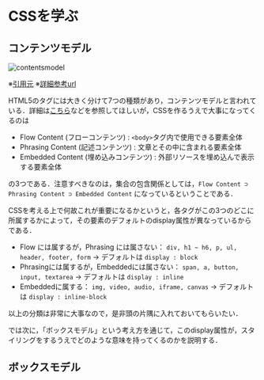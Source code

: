 # CSSを学ぶ

## コンテンツモデル

![contentsmodel](https://user-images.githubusercontent.com/52741042/130260672-11fe41ee-6911-4c3f-bac0-d063d9bde25e.PNG)

※[引用元](https://webgoto.net/html5/) ※[詳細参考url](https://developer.mozilla.org/ja/docs/Web/Guide/HTML/Content_categories)

HTML5のタグには大きく分けて7つの種類があり，コンテンツモデルと言われている．詳細は[こちら](https://developer.mozilla.org/ja/docs/Web/Guide/HTML/Content_categories)などを参照してほしいが，CSSを作るうえで大事になってくるのは

- Flow Content (フローコンテンツ) : ```<body>```タグ内で使用できる要素全体
- Phrasing Content (記述コンテンツ) : 文章とその中に含まれる要素全体
- Embedded Content (埋め込みコンテンツ) : 外部リソースを埋め込んで表示する要素全体

の3つである．注意すべきなのは，集合の包含関係としては，```Flow Content ⊃ Phrasing Content ⊃ Embedded Content``` になっているということである．

CSSを考える上で何故これが重要になるかというと，各タグがこの3つのどこに所属するかによって，その要素のデフォルトのdisplay属性が異なっているからである．

- Flow には属するが，Phrasing には属さない： ```div, h1 ~ h6, p, ul, header, footer, form``` → デフォルトは ```display : block```
- Phrasingには属するが，Embeddedには属さない： ```span, a, button, input, textarea``` → デフォルトは ```display : inline```
- Embeddedに属する： ```img, video, audio, iframe, canvas``` → デフォルトは ```display : inline-block```
  
以上の分類は非常に大事なので，是非頭の片隅に入れておいてもらいたい．
  
では次に，「ボックスモデル」という考え方を通じて，このdisplay属性が，スタイリングをするうえでどのような意味を持ってくるのかを説明する．
  
## ボックスモデル













